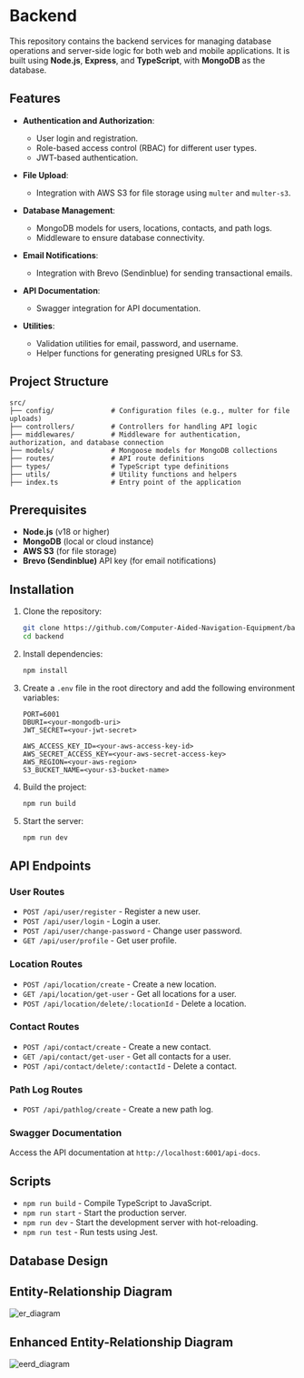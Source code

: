 # Backend

This repository contains the backend services for managing database operations and server-side logic for both web and mobile applications. It is built using **Node.js**, **Express**, and **TypeScript**, with **MongoDB** as the database.

## Features

- **Authentication and Authorization**:
  - User login and registration.
  - Role-based access control (RBAC) for different user types.
  - JWT-based authentication.

- **File Upload**:
  - Integration with AWS S3 for file storage using `multer` and `multer-s3`.

- **Database Management**:
  - MongoDB models for users, locations, contacts, and path logs.
  - Middleware to ensure database connectivity.

- **Email Notifications**:
  - Integration with Brevo (Sendinblue) for sending transactional emails.

- **API Documentation**:
  - Swagger integration for API documentation.

- **Utilities**:
  - Validation utilities for email, password, and username.
  - Helper functions for generating presigned URLs for S3.

## Project Structure

```
src/
├── config/              # Configuration files (e.g., multer for file uploads)
├── controllers/         # Controllers for handling API logic
├── middlewares/         # Middleware for authentication, authorization, and database connection
├── models/              # Mongoose models for MongoDB collections
├── routes/              # API route definitions
├── types/               # TypeScript type definitions
├── utils/               # Utility functions and helpers
├── index.ts             # Entry point of the application
```

## Prerequisites

- **Node.js** (v18 or higher)
- **MongoDB** (local or cloud instance)
- **AWS S3** (for file storage)
- **Brevo (Sendinblue)** API key (for email notifications)

## Installation

1. Clone the repository:

   ```bash
   git clone https://github.com/Computer-Aided-Navigation-Equipment/backend.git
   cd backend
   ```

2. Install dependencies:

   ```bash
   npm install
   ```

3. Create a `.env` file in the root directory and add the following environment variables:

   ```env
   PORT=6001
   DBURI=<your-mongodb-uri>
   JWT_SECRET=<your-jwt-secret>
   
   AWS_ACCESS_KEY_ID=<your-aws-access-key-id>
   AWS_SECRET_ACCESS_KEY=<your-aws-secret-access-key>
   AWS_REGION=<your-aws-region>
   S3_BUCKET_NAME=<your-s3-bucket-name>
   ```

4. Build the project:

   ```bash
   npm run build
   ```

5. Start the server:

   ```bash
   npm run dev
   ```

## API Endpoints

### User Routes

- `POST /api/user/register` - Register a new user.
- `POST /api/user/login` - Login a user.
- `POST /api/user/change-password` - Change user password.
- `GET /api/user/profile` - Get user profile.

### Location Routes

- `POST /api/location/create` - Create a new location.
- `GET /api/location/get-user` - Get all locations for a user.
- `POST /api/location/delete/:locationId` - Delete a location.

### Contact Routes

- `POST /api/contact/create` - Create a new contact.
- `GET /api/contact/get-user` - Get all contacts for a user.
- `POST /api/contact/delete/:contactId` - Delete a contact.

### Path Log Routes

- `POST /api/pathlog/create` - Create a new path log.

### Swagger Documentation

Access the API documentation at `http://localhost:6001/api-docs`.

## Scripts

- `npm run build` - Compile TypeScript to JavaScript.
- `npm run start` - Start the production server.
- `npm run dev` - Start the development server with hot-reloading.
- `npm run test` - Run tests using Jest.

## Database Design

## Entity-Relationship Diagram

![er_diagram](https://github.com/user-attachments/assets/7ad1cb6a-b545-4d60-927c-da5ce0374c08)

## Enhanced Entity-Relationship Diagram

![eerd_diagram](https://github.com/user-attachments/assets/96f6a27e-0136-4205-ab4d-444d2c7f33a7)
